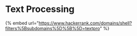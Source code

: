 # Text Processing

{% embed url="https://www.hackerrank.com/domains/shell?filters%5Bsubdomains%5D%5B%5D=textpro" %}

